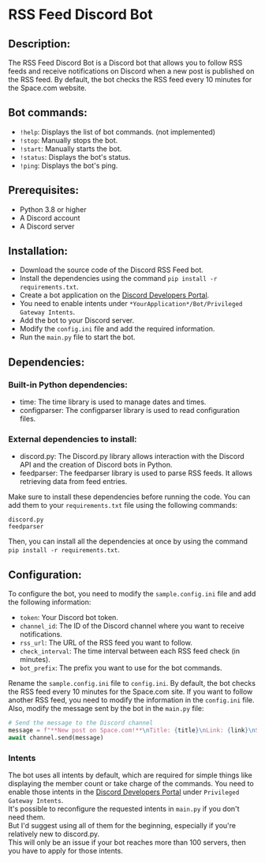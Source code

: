 # RSS Feed Discord Bot

## Description:
The RSS Feed Discord Bot is a Discord bot that allows you to follow RSS feeds and receive notifications on Discord when a new post is published on the RSS feed. By default, the bot checks the RSS feed every 10 minutes for the Space.com website.

## Bot commands:
- `!help`: Displays the list of bot commands. (not implemented)
- `!stop`: Manually stops the bot.
- `!start`: Manually starts the bot.
- `!status`: Displays the bot's status.
- `!ping`: Displays the bot's ping.

## Prerequisites:
- Python 3.8 or higher
- A Discord account
- A Discord server

## Installation:
- Download the source code of the Discord RSS Feed bot.
- Install the dependencies using the command `pip install -r requirements.txt`.
- Create a bot application on the [Discord Developers Portal](https://discord.com/developers/applications).
- You need to enable intents under `*YourApplication*/Bot/Privileged Gateway Intents`.
- Add the bot to your Discord server.
- Modify the `config.ini` file and add the required information.
- Run the `main.py` file to start the bot.

## Dependencies:
### Built-in Python dependencies:
- time: The time library is used to manage dates and times.
- configparser: The configparser library is used to read configuration files.

### External dependencies to install:
- discord.py: The Discord.py library allows interaction with the Discord API and the creation of Discord bots in Python.
- feedparser: The feedparser library is used to parse RSS feeds. It allows retrieving data from feed entries.

Make sure to install these dependencies before running the code. You can add them to your `requirements.txt` file using the following commands:

```
discord.py
feedparser
```

Then, you can install all the dependencies at once by using the command `pip install -r requirements.txt`.

## Configuration:
To configure the bot, you need to modify the `sample.config.ini` file and add the following information:
- `token`: Your Discord bot token.
- `channel_id`: The ID of the Discord channel where you want to receive notifications.
- `rss_url`: The URL of the RSS feed you want to follow.
- `check_interval`: The time interval between each RSS feed check (in minutes).
- `bot_prefix`: The prefix you want to use for the bot commands.

Rename the `sample.config.ini` file to `config.ini`.
By default, the bot checks the RSS feed every 10 minutes for the Space.com site. If you want to follow another RSS feed, you need to modify the information in the `config.ini` file. 
Also, modify the message sent by the bot in the `main.py` file:
```python
# Send the message to the Discord channel
message = f"**New post on Space.com!**\nTitle: {title}\nLink: {link}\nSummary: {summary}"
await channel.send(message)
```

### Intents
The bot uses all intents by default, which are required for simple things like displaying the member count or take charge of the commands. 
You need to enable those intents in the [Discord Developers Portal](https://discord.com/developers/applications) 
under `Privileged Gateway Intents`.   
It's possible to reconfigure the requested intents in `main.py` if you don't need them.  
But I'd suggest using all of them for the beginning, especially if you're relatively new to discord.py.  
This will only be an issue if your bot reaches more than 100 servers, then you have to apply for those intents.